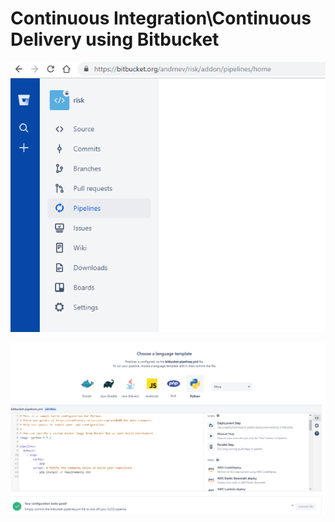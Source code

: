 # Continuous Integration\Continuous Delivery using Bitbucket

![Continuous integration thru pipelines](../.gitbook/assets/image%20%2831%29.png)

![Python CI/CD ](../.gitbook/assets/image%20%2811%29.png)

